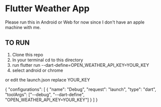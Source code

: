 # Flutter Weather App

Please run this in Android or Web for now since I don't have an apple machine with me.

## TO RUN

1. Clone this repo
2. In your terminal cd to this directory
3. run flutter run --dart-define=OPEN_WEATHER_API_KEY=YOUR_KEY
4. select android or chrome

or edit the launch.json replace YOUR_KEY

{
"configurations": [
{
"name": "Debug",
"request": "launch",
"type": "dart",
"toolArgs": ["--debug", "--dart-define", "OPEN_WEATHER_API_KEY=YOUR_KEY"]
}
]
}
